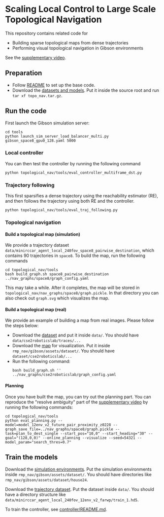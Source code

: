 # Scaling Local Control to Large Scale Topological Navigation

This repository contains related code for
- Building sparse topological maps from dense trajectories
- Performing visual topological navigation in Gibson environments

See the [supplementary video](https://homes.cs.washington.edu/~xiangyun/topological_nav/videos/submission.mp4).

## Preparation
- Follow [README](../README.md) to set up the base code.
- Download the [datasets and models](https://drive.google.com/file/d/1qpVgmJUbMa8z3pOIpTDs4qHlc3mqBZXD/view?usp=sharing).
  Put it inside the source root and run `tar xf topo_nav.tar.gz`.

## Run the code
First launch the Gibson simulation server:

```
cd tools
python launch_sim_server_load_balancer_multi.py gibson_space8_gpu0_128.yaml 5000
```

### Local controller
You can then test the controller by running the following command

```
python topological_nav/tools/eval_controller_multiframe_dst.py
```

### Trajectory following
This first sparsifies a dense trajectory using the reachability estimator (RE), and then follows the trajectory using
both RE and the controller.

```
python topological_nav/tools/eval_traj_following.py
```

### Topological navigation
#### Build a topological map (simulation)

We provide a trajectory dataset `data/minirccar_agent_local_240fov_space8_pairwise_destination`, which contains 90
trajectories in `space8`.
To build the map, run the following commands
```
cd topological_nav/tools
bash build_graph.sh space8_pairwise_destination ../nav_graphs/space8/graph_config.yaml
```

This may take a while. After it completes, the map will be stored in `topological_nav/nav_graphs/space8/graph.pickle`.
In that directory you can also check out `graph.svg` which visualizes the map.

#### Build a topological map (real)
We provide an example of building a map from real images. Please follow the steps below:

* Download the [dataset](https://drive.google.com/file/d/1PBkhpfJMUTjWbj90slfk5frpQ4q1iGC2/view?usp=sharing) and put it inside `data/`. You should have `data/cse2roboticslab/traces/...`
* Download the [map](https://drive.google.com/file/d/16EYgVAczPKORRPi0fy2CQhgGwQNQLmSU/view?usp=sharing) for visualization. Put it inside `rmp_nav/gibson/assets/dataset/`. You should have `dataset/cse2roboticslab/...`
* Run the following command:
  ```
  bash build_graph.sh '' ../nav_graphs/cse2roboticslab/graph_config.yaml
  ```


#### Planning

Once you have built the map, you can try out the planning part. You can reproduce the "resolve ambiguity" part of the
[supplementary video](https://homes.cs.washington.edu/~xiangyun/topological_nav/videos/submission.mp4) by running the
following commands:

```
cd topological_nav/tools
python eval_planning.py --model=model_12env_v2_future_pair_proximity_z0228 --graph_save_file=../nav_graphs/space8/graph.pickle --task=plan_to_dest_single --start_pos="10,0" --start_heading="30" --goal="(128,0,0)" --online_planning --visualize --seed=54321 --model_param="search_thres=0.7"
```

## Train the models
Download the [simulation environments](https://drive.google.com/file/d/1O-JzLFVjGfJ-SnvW9jMh6DqcBpI6anj1/view?usp=sharing).
Put the simulation environments inside `rmp_nav/gibson/assets/dataset/`.
You should have directories like `rmp_nav/gibson/assets/dataset/house24`.

Download the [trajectory dataset](https://drive.google.com/file/d/11QAtu7Z1HrF5RUCxCc1xO756pPyEiIqR/view?usp=sharing).
Put the dataset inside `data/`. You should have a directory structure like `data/minirccar_agent_local_240fov_12env_v2_farwp/train_1.hd5`.

To train the controller, see [controller/README.md](controller/README.md).

